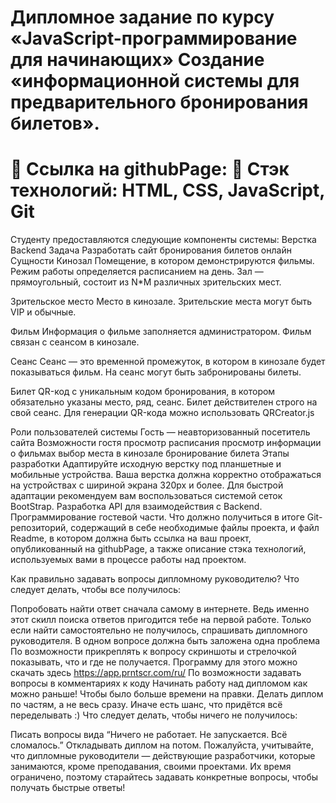 Дипломное задание по курсу «JavaScript-программирование для начинающих»
Создание «информационной системы для предварительного бронирования билетов».
===============================
🔷 Ссылка на githubPage: 
🔷 Стэк технологий: HTML, CSS, JavaScript, Git
===============================
Студенту предоставляются следующие компоненты системы:
Верстка
Backend
Задача
Разработать сайт бронирования билетов онлайн
Сущности
Кинозал Помещение, в котором демонстрируются фильмы. Режим работы определяется расписанием на день. Зал — прямоугольный, состоит из N*M различных зрительских мест.

Зрительское место Место в кинозале. Зрительские места могут быть VIP и обычные.

Фильм Информация о фильме заполняется администратором. Фильм связан с сеансом в кинозале.

Сеанс Сеанс — это временной промежуток, в котором в кинозале будет показываться фильм. На сеанс могут быть забронированы билеты.

Билет QR-код c уникальным кодом бронирования, в котором обязательно указаны место, ряд, сеанс. Билет действителен строго на свой сеанс. Для генерации QR-кода можно использовать QRCreator.js

Роли пользователей системы
Гость — неавторизованный посетитель сайта
Возможности гостя
просмотр расписания
просмотр информации о фильмах
выбор места в кинозале
бронирование билета
Этапы разработки
Адаптируйте исходную верстку под планшетные и мобильные устройства. Ваша верстка должна корректно отображаться на устройствах с шириной экрана 320px и более. Для быстрой адаптации рекомендуем вам воспользоваться системой сеток BootStrap.
Разработка API для взаимодействия с Backend.
Программирование гостевой части.
Что должно получиться в итоге
Git-репозиторий, содержащий в себе необходимые файлы проекта, и файл Readme, в котором должна быть ссылка на ваш проект, опубликованный на githubPage, а также описание стэка технологий, используемых вами в процессе работы над проектом.

Как правильно задавать вопросы дипломному руководителю?
Что следует делать, чтобы все получилось:

Попробовать найти ответ сначала самому в интернете. Ведь именно этот скилл поиска ответов пригодится тебе на первой работе. Только если найти самостоятельно не получилось, спрашивать дипломного руководителя.
В одном вопросе должна быть заложена одна проблема
По возможности прикреплять к вопросу скриншоты и стрелочкой показывать, что и где не получается. Программу для этого можно скачать здесь https://app.prntscr.com/ru/
По возможности задавать вопросы в комментариях к коду
Начинать работу над дипломом как можно раньше! Чтобы было больше времени на правки.
Делать диплом по частям, а не весь сразу. Иначе есть шанс, что придётся всё переделывать :)
Что следует делать, чтобы ничего не получилось:

Писать вопросы вида “Ничего не работает. Не запускается. Всё сломалось.”
Откладывать диплом на потом.
Пожалуйста, учитывайте, что дипломные руководители — действующие разработчики, которые занимаются, кроме преподавания, своими проектами. Их время ограничено, поэтому старайтесь задавать конкретные вопросы, чтобы получать быстрые ответы!
